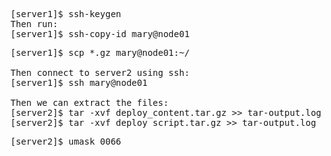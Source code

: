 <pre>
[server1]$ ssh-keygen
Then run:
[server1]$ ssh-copy-id mary@node01
</pre>
<pre>
[server1]$ scp *.gz mary@node01:~/

Then connect to server2 using ssh:
[server1]$ ssh mary@node01

Then we can extract the files:
[server2]$ tar -xvf deploy_content.tar.gz >> tar-output.log
[server2]$ tar -xvf deploy_script.tar.gz >> tar-output.log
</pre>

<pre>
[server2]$ umask 0066
</pre>
